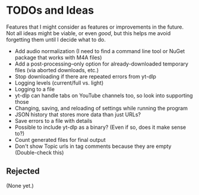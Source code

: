 # TODOs and Ideas

Features that I might consider as features or improvements in the future. Not all ideas might be viable, or even _good_, but this helps me avoid forgetting them until I decide what to do.


- Add audio normalization (I need to find a command line tool or NuGet package that works with M4A files)
- Add a post-processing–only option for already-downloaded temporary files (via aborted downloads, etc.)
- Stop downloading if there are repeated errors from yt-dlp
- Logging levels (current/full vs. light)
- Logging to a file
- yt-dlp can handle tabs on YouTube channels too, so look into supporting those
- Changing, saving, and reloading of settings while running the program
- JSON history that stores more data than just URLs?
- Save errors to a file with details
- Possible to include yt-dlp as a binary? (Even if so, does it make sense to?)
- Count generated files for final output
- Don't show Topic urls in tag comments because they are empty (Double-check this)

## Rejected

(None yet.)
